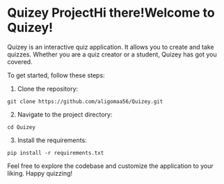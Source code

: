# Quizey ProjectHi there!Welcome to Quizey!

Quizey is an interactive quiz application. It allows you to create and take quizzes. Whether you are a quiz creator or a student, Quizey has got you covered.

To get started, follow these steps:

1. Clone the repository:
```
git clone https://github.com/aligomaa56/Quizey.git
```

2. Navigate to the project directory:
```
cd Quizey
```

3. Install the requirements:
```
pip install -r requirements.txt
```


Feel free to explore the codebase and customize the application to your liking. Happy quizzing!